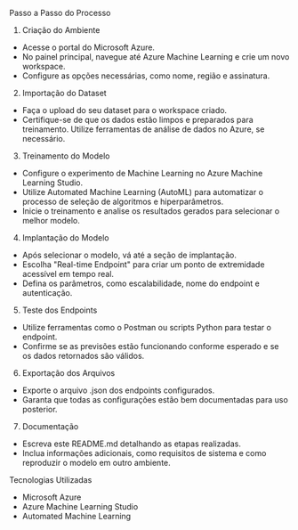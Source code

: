 Passo a Passo do Processo
1. Criação do Ambiente
- Acesse o portal do Microsoft Azure.
- No painel principal, navegue até Azure Machine Learning e crie um novo workspace.
- Configure as opções necessárias, como nome, região e assinatura.

2. Importação do Dataset
- Faça o upload do seu dataset para o workspace criado.
- Certifique-se de que os dados estão limpos e preparados para treinamento. Utilize ferramentas de análise de dados no Azure, se necessário.

3. Treinamento do Modelo
- Configure o experimento de Machine Learning no Azure Machine Learning Studio.
- Utilize Automated Machine Learning (AutoML) para automatizar o processo de seleção de algoritmos e hiperparâmetros.
- Inicie o treinamento e analise os resultados gerados para selecionar o melhor modelo.

4. Implantação do Modelo
- Após selecionar o modelo, vá até a seção de implantação.
- Escolha "Real-time Endpoint" para criar um ponto de extremidade acessível em tempo real.
- Defina os parâmetros, como escalabilidade, nome do endpoint e autenticação.

5. Teste dos Endpoints
- Utilize ferramentas como o Postman ou scripts Python para testar o endpoint.
- Confirme se as previsões estão funcionando conforme esperado e se os dados retornados são válidos.

6. Exportação dos Arquivos
- Exporte o arquivo .json dos endpoints configurados.
- Garanta que todas as configurações estão bem documentadas para uso posterior.

7. Documentação
- Escreva este README.md detalhando as etapas realizadas.
- Inclua informações adicionais, como requisitos de sistema e como reproduzir o modelo em outro ambiente.

Tecnologias Utilizadas
- Microsoft Azure
- Azure Machine Learning Studio
- Automated Machine Learning
